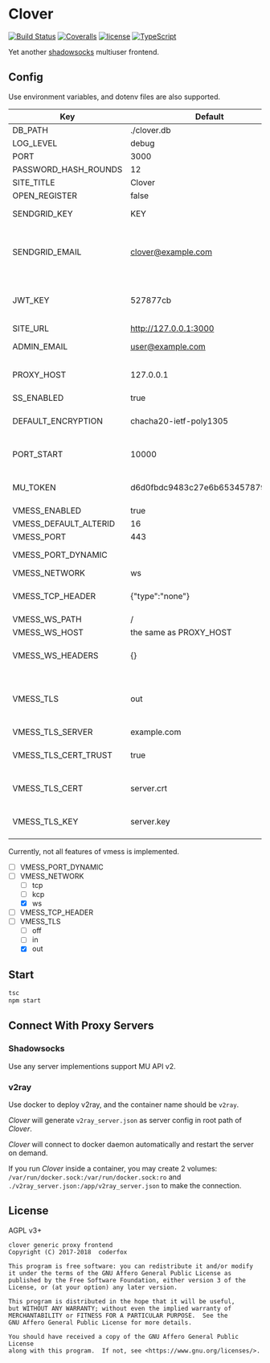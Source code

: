 Clover
=====

[![Build Status](https://img.shields.io/travis/coderfox/clover.svg?style=flat-square)](https://travis-ci.org/coderfox/clover)
[![Coveralls](https://img.shields.io/coveralls/coderfox/clover.svg?style=flat-square)](https://coveralls.io/github/coderfox/clover)
[![license](https://img.shields.io/github/license/coderfox/clover.svg?style=flat-square)](https://github.com/coderfox/clover/blob/master/LICENSE.md)
[![TypeScript](https://img.shields.io/badge/TypeScript-v2.4.2-blue.svg?style=flat-square)](https://www.typescriptlang.org/)

Yet another [shadowsocks](https://shadowsocks.org) multiuser frontend.

Config
-----

Use environment variables, and dotenv files are also supported.

| Key                   | Default                          | Description                              |
| --------------------- | -------------------------------- | ---------------------------------------- |
| DB_PATH               | ./clover.db                      |                                          |
| LOG_LEVEL             | debug                            |                                          |
| PORT                  | 3000                             |                                          |
| PASSWORD_HASH_ROUNDS  | 12                               |                                          |
| SITE_TITLE            | Clover                           |                                          |
| OPEN_REGISTER         | false                            | true/false                               |
| SENDGRID_KEY          | KEY                              | get one at <http://sendgrid.com/>        |
| SENDGRID_EMAIL        | clover@example.com               | email address used for sending announces and password recovery emails |
| JWT_KEY               | 527877cb                         | JSON Web Token key used by generation of referrence codes |
| SITE_URL              | http://127.0.0.1:3000            |                                          |
| ADMIN_EMAIL           | user@example.com                 | administrator contact email              |
| PROXY_HOST            | 127.0.0.1                        | shared host of shadowsocks and v2ray     |
| SS_ENABLED            | true                             | true/false                               |
| DEFAULT_ENCRYPTION    | chacha20-ietf-poly1305           | shadowsocks default encryption method    |
| PORT_START            | 10000                            | start of shadowsocks port range          |
| MU_TOKEN              | d6d0fbdc9483c27e6b653457879d3fbd | token of shadowsocks MU API v2           |
| VMESS_ENABLED         | true                             | true/false                               |
| VMESS_DEFAULT_ALTERID | 16                               |                                          |
| VMESS_PORT            | 443                              |                                          |
| VMESS_PORT_DYNAMIC    |                                  | leave it blank to disable the feature    |
| VMESS_NETWORK         | ws                               | tcp, kcp or ws                           |
| VMESS_TCP_HEADER      | {"type":"none"}                  | JSON representing HTTP header obfs config |
| VMESS_WS_PATH         | /                                |                                          |
| VMESS_WS_HOST         | the same as PROXY_HOST           |                                          |
| VMESS_WS_HEADERS      | {}                               | JSON representing all the header keys, `Host` excluded |
| VMESS_TLS             | out                              | `off` for disable / `in` for using v2ray TLS / `out` for using TLS provided outside v2ray |
| VMESS_TLS_SERVER      | example.com                      | hostname for TLS                         |
| VMESS_TLS_CERT_TRUST  | true                             | true/false, false for insecure(not-trusted) certs |
| VMESS_TLS_CERT        | server.crt                       | path of TLS cert file, used only `VMESS_TLS` is `in` |
| VMESS_TLS_KEY         | server.key                       | path of TLS key file, used only `VMESS_TLS` is `in` |

Currently, not all features of vmess is implemented.

- [ ] VMESS_PORT_DYNAMIC
- [ ] VMESS_NETWORK
  * [ ] tcp
  * [ ] kcp
  * [x] ws
- [ ] VMESS_TCP_HEADER
- [ ] VMESS_TLS
  * [ ] off
  * [ ] in
  * [x] out

Start
-----

```sh
tsc
npm start
```

Connect With Proxy Servers
-----

### Shadowsocks

Use any server implementions support MU API v2.

### v2ray

Use docker to deploy v2ray, and the container name should be `v2ray`.

*Clover* will generate `v2ray_server.json` as server config in root path of *Clover*.

*Clover* will connect to docker daemon automatically and restart the server on demand.

If you run *Clover* inside a container, you may create 2 volumes: `/var/run/docker.sock:/var/run/docker.sock:ro` and `./v2ray_server.json:/app/v2ray_server.json` to make the connection.

License
-----

AGPL v3+

```
clover generic proxy frontend
Copyright (C) 2017-2018  coderfox

This program is free software: you can redistribute it and/or modify
it under the terms of the GNU Affero General Public License as
published by the Free Software Foundation, either version 3 of the
License, or (at your option) any later version.

This program is distributed in the hope that it will be useful,
but WITHOUT ANY WARRANTY; without even the implied warranty of
MERCHANTABILITY or FITNESS FOR A PARTICULAR PURPOSE.  See the
GNU Affero General Public License for more details.

You should have received a copy of the GNU Affero General Public License
along with this program.  If not, see <https://www.gnu.org/licenses/>.
```